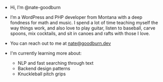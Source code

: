- Hi, I’m @nate-goodburn
- I’m a WordPress and PHP developer from Montana with a deep fondness for math and music. I spend a lot of time teaching myself the way things work, and also love to play guitar, listen to baseball, carve spoons, mix cocktails, and sit in canoes and rafts with those I love.
- You can reach out to me at nate@goodburn.dev

- I'm currently learning more about:
  - NLP and fast searching through text
  - Backend design patterns
  - Knuckleball pitch grips

<!---
nate-goodburn/nate-goodburn is a ✨ special ✨ repository because its `README.md` (this file) appears on your GitHub profile.
You can click the Preview link to take a look at your changes.
--->
